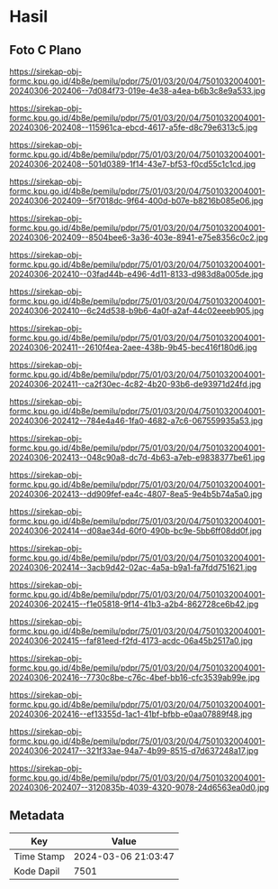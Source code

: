 # Hasil

## Foto C Plano

https://sirekap-obj-formc.kpu.go.id/4b8e/pemilu/pdpr/75/01/03/20/04/7501032004001-20240306-202406--7d084f73-019e-4e38-a4ea-b6b3c8e9a533.jpg

https://sirekap-obj-formc.kpu.go.id/4b8e/pemilu/pdpr/75/01/03/20/04/7501032004001-20240306-202408--115961ca-ebcd-4617-a5fe-d8c79e6313c5.jpg

https://sirekap-obj-formc.kpu.go.id/4b8e/pemilu/pdpr/75/01/03/20/04/7501032004001-20240306-202408--501d0389-1f14-43e7-bf53-f0cd55c1c1cd.jpg

https://sirekap-obj-formc.kpu.go.id/4b8e/pemilu/pdpr/75/01/03/20/04/7501032004001-20240306-202409--5f7018dc-9f64-400d-b07e-b8216b085e06.jpg

https://sirekap-obj-formc.kpu.go.id/4b8e/pemilu/pdpr/75/01/03/20/04/7501032004001-20240306-202409--8504bee6-3a36-403e-8941-e75e8356c0c2.jpg

https://sirekap-obj-formc.kpu.go.id/4b8e/pemilu/pdpr/75/01/03/20/04/7501032004001-20240306-202410--03fad44b-e496-4d11-8133-d983d8a005de.jpg

https://sirekap-obj-formc.kpu.go.id/4b8e/pemilu/pdpr/75/01/03/20/04/7501032004001-20240306-202410--6c24d538-b9b6-4a0f-a2af-44c02eeeb905.jpg

https://sirekap-obj-formc.kpu.go.id/4b8e/pemilu/pdpr/75/01/03/20/04/7501032004001-20240306-202411--2610f4ea-2aee-438b-9b45-bec416f180d6.jpg

https://sirekap-obj-formc.kpu.go.id/4b8e/pemilu/pdpr/75/01/03/20/04/7501032004001-20240306-202411--ca2f30ec-4c82-4b20-93b6-de93971d24fd.jpg

https://sirekap-obj-formc.kpu.go.id/4b8e/pemilu/pdpr/75/01/03/20/04/7501032004001-20240306-202412--784e4a46-1fa0-4682-a7c6-067559935a53.jpg

https://sirekap-obj-formc.kpu.go.id/4b8e/pemilu/pdpr/75/01/03/20/04/7501032004001-20240306-202413--048c90a8-dc7d-4b63-a7eb-e9838377be61.jpg

https://sirekap-obj-formc.kpu.go.id/4b8e/pemilu/pdpr/75/01/03/20/04/7501032004001-20240306-202413--dd909fef-ea4c-4807-8ea5-9e4b5b74a5a0.jpg

https://sirekap-obj-formc.kpu.go.id/4b8e/pemilu/pdpr/75/01/03/20/04/7501032004001-20240306-202414--d08ae34d-60f0-490b-bc9e-5bb6ff08dd0f.jpg

https://sirekap-obj-formc.kpu.go.id/4b8e/pemilu/pdpr/75/01/03/20/04/7501032004001-20240306-202414--3acb9d42-02ac-4a5a-b9a1-fa7fdd751621.jpg

https://sirekap-obj-formc.kpu.go.id/4b8e/pemilu/pdpr/75/01/03/20/04/7501032004001-20240306-202415--f1e05818-9f14-41b3-a2b4-862728ce6b42.jpg

https://sirekap-obj-formc.kpu.go.id/4b8e/pemilu/pdpr/75/01/03/20/04/7501032004001-20240306-202415--faf81eed-f2fd-4173-acdc-06a45b2517a0.jpg

https://sirekap-obj-formc.kpu.go.id/4b8e/pemilu/pdpr/75/01/03/20/04/7501032004001-20240306-202416--7730c8be-c76c-4bef-bb16-cfc3539ab99e.jpg

https://sirekap-obj-formc.kpu.go.id/4b8e/pemilu/pdpr/75/01/03/20/04/7501032004001-20240306-202416--ef13355d-1ac1-41bf-bfbb-e0aa07889f48.jpg

https://sirekap-obj-formc.kpu.go.id/4b8e/pemilu/pdpr/75/01/03/20/04/7501032004001-20240306-202417--321f33ae-94a7-4b99-8515-d7d637248a17.jpg

https://sirekap-obj-formc.kpu.go.id/4b8e/pemilu/pdpr/75/01/03/20/04/7501032004001-20240306-202407--3120835b-4039-4320-9078-24d6563ea0d0.jpg


## Metadata

| Key        | Value               |
| ---------- | ------------------- |
| Time Stamp | 2024-03-06 21:03:47 |
| Kode Dapil | 7501                |



